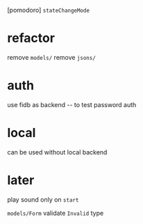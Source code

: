 [pomodoro] `stateChangeMode`

# refactor

remove `models/`
remove `jsons/`

# auth

use fidb as backend -- to test password auth

# local

can be used without local backend

# later

play sound only on `start`

`models/Form` validate `Invalid` type
